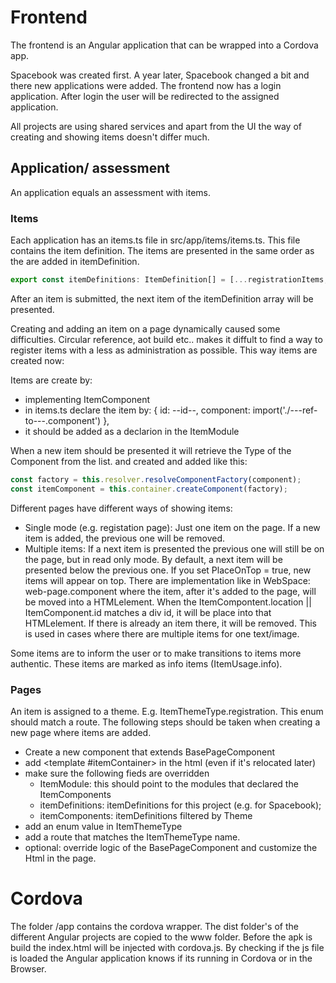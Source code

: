 # Frontend

The frontend is an Angular application that can be wrapped into a Cordova app.

Spacebook was created first. A year later, Spacebook changed a bit and there new applications were added. The frontend now has a login application. 
After login the user will be redirected to the assigned application.

All projects are using shared services and apart from the UI the way of creating and 
showing items doesn't differ much. 

## Application/ assessment

An application equals an assessment with items.

### Items

Each application has an items.ts file in src/app/items/items.ts. 
This file contains the item definition.
The items are presented in the same order as the are added in itemDefinition.

```ts 
export const itemDefinitions: ItemDefinition[] = [...registrationItems, ...feedItems];
```

After an item is submitted, the next item of the itemDefinition array will be presented.

Creating and adding an item on a page dynamically caused some difficulties.
Circular reference, aot build etc.. makes it diffult to find a way to register items
with a less as administration as possible. This way items are created now:

Items are create by:

- implementing ItemComponent
- in items.ts declare the item by: { id: --id--, component: import('./---ref-to---.component') },
- it should be added as a declarion in the ItemModule

When a new item should be presented it will retrieve the Type of the Component from the list.
and created and added like this:
```ts 
const factory = this.resolver.resolveComponentFactory(component);
const itemComponent = this.container.createComponent(factory);
```

Different pages have different ways of showing items:

- Single mode (e.g. registation page): Just one item on the page. If a new item is added, the previous one will be removed.
- Multiple items: If a next item is presented the previous one will still be on the page, but in read only mode. By default, a next item will be presented below the previous one. If you set PlaceOnTop = true, new items will appear on top. There are implementation like in WebSpace: web-page.component where the item, after it's added to the page, will be moved into a HTMLelement.
When the ItemCompontent.location || ItemComponent.id matches a div id, it will be place into that HTMLelement. If there is already an item there, it will be removed. This is used in cases where there are multiple items for one text/image.

Some items are to inform the user or to make transitions to items more authentic. These items are marked as info items (ItemUsage.info).

### Pages

An item is assigned to a theme. E.g. ItemThemeType.registration. This enum should match a route.
The following steps should be taken when creating a new page where items are added.

- Create a new component that extends BasePageComponent
- add <template #itemContainer></template> in the html (even if it's relocated later)
- make sure the following fieds are overridden 
    - ItemModule: this should point to the modules that declared the ItemComponents
    - itemDefinitions: itemDefinitions for this project (e.g. for Spacebook);
    - itemComponents: itemDefinitions filtered by Theme
- add an enum value in ItemThemeType
- add a route that matches the ItemThemeType name.
- optional: override logic of the BasePageComponent and customize the Html in the page.
 
# Cordova

The folder /app contains the cordova wrapper. The dist folder's of the different Angular projects are copied to the www folder. Before the apk is build the index.html will be injected with cordova.js. By checking if the js file is loaded the Angular application knows if its running in Cordova or in the Browser.

#




